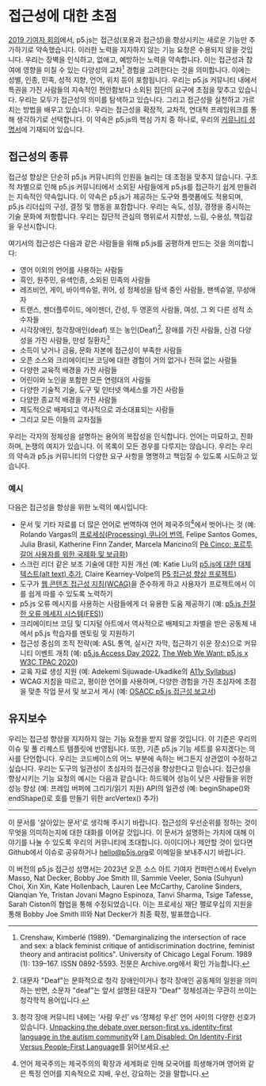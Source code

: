<!-- 라이브러리의 기여자와 사용자에게 접근성에 대한 우리의 약속이 무엇을 의미하는가. -->

# 접근성에 대한 초점

[2019 기여자 회의](https://p5js.org/community/contributors-conference-2019.html)에서, p5.js는 접근성(포용과 접근성)을 향상시키는 새로운 기능만 추가하기로 약속했습니다. 이러한 노력을 지지하지 않는 기능 요청은 수용되지 않을 것입니다. 우리는 장벽을 인식하고, 없애고, 예방하는 노력을 약속합니다. 이는 접근성과 참여에 영향을 미칠 수 있는 다양성의 교차[^1] 경험을 고려한다는 것을 의미합니다. 이에는 성별, 인종, 민족, 성적 지향, 언어, 위치 등이 포함됩니다. 우리는 p5.js 커뮤니티 내에서 특권을 가진 사람들의 지속적인 편안함보다 소외된 집단의 요구에 초점을 맞추고 있습니다. 우리는 모두가 접근성의 의미를 탐색하고 있습니다. 그리고 접근성을 실천하고 가르치는 방법을 배우고 있습니다. 우리는 접근성을 확장적, 교차적, 연대적 프레임워크를 통해 생각하기로 선택합니다. 이 약속은 p5.js의 핵심 가치 중 하나로, 우리의 [커뮤니티 성명서](https://p5js.org/community/)에 기재되어 있습니다.

## 접근성의 종류

접근성 향상은 단순히 p5.js 커뮤니티의 인원을 늘리는 데 초점을 맞추지 않습니다. 구조적 차별으로 인해 p5.js 커뮤니티에서 소외된 사람들에게 p5.js를 접근하기 쉽게 만들려는 지속적인 약속입니다. 이 약속은 p5.js가 제공하는 도구와 플랫폼에도 적용되며, p5.js 리더십의 구성, 결정 및 행동을 포함합니다. 우리는 속도, 성장, 경쟁을 중시하는 기술 문화에 저항합니다. 우리는 집단적 관심의 행위로서 지향성, 느림, 수용성, 책임감을 우선시합니다.

여기서의 접근성은 다음과 같은 사람들을 위해 p5.js를 공평하게 만드는 것을 의미합니다:

- 영어 이외의 언어를 사용하는 사람들
- 흑인, 원주민, 유색인종, 소외된 민족의 사람들
- 레즈비언, 게이, 바이섹슈얼, 퀴어, 성 정체성을 탐색 중인 사람들, 팬섹슈얼, 무성애자
- 트랜스, 젠더플루이드, 에이젠더, 간성, 두 영혼의 사람들, 여성, 그 외 다른 성적 소수자들
- 시각장애인, 청각장애인(deaf) 또는 농인(Deaf)[^2], 장애를 가진 사람들, 신경 다양성을 가진 사람들, 만성 질환자[^3]
- 소득이 낮거나 금융, 문화 자본에 접근성이 부족한 사람들
- 오픈 소스와 크리에이티브 코딩에 대한 경험이 거의 없거나 전혀 없는 사람들
- 다양한 교육적 배경을 가진 사람들
- 어린이와 노인을 포함한 모든 연령대의 사람들
- 다양한 기술적 기술, 도구 및 인터넷 액세스를 가진 사람들
- 다양한 종교적 배경을 가진 사람들
- 제도적으로 배제되고 역사적으로 과소대표되는 사람들
- 그리고 모든 이들의 교차점들

우리는 각자의 정체성을 설명하는 용어의 복잡성을 인식합니다. 언어는 미묘하고, 진화하며, 논쟁의 여지가 있습니다. 이 목록이 모든 경우를 다루지는 않습니다. 우리는 우리의 약속과 p5.js 커뮤니티의 다양한 요구 사항을 명명하고 책임질 수 있도록 시도하고 있습니다.


### 예시
다음은 접근성을 향상을 위한 노력의 예시입니다:

- 문서 및 기타 자료를 더 많은 언어로 번역하여 언어 제국주의[^4]에서 벗어나는 것 (예: Rolando Vargas의 [프로세싱(Processing) 쿠나어 번역](https://medium.com/@ProcessingOrg/culture-as-translation-processing-in-kuna-language-with-rolando-vargas-and-edinson-izquierdo-8079f14851f7), Felipe Santos Gomes, Julia Brasil, Katherine Finn Zander, Marcela Mancino의 [Pê Cinco: 포르투갈어 사용자를 위한 국제화 및 보급화](https://medium.com/processing-foundation/translating-p5-js-into-portuguese-for-the-brazilian-community-14b969e77ab1))
- 스크린 리더 같은 보조 기술에 대한 지원 개선 (예: Katie Liu의 [p5.js에 대한 대체 텍스트(alt text) 추가](https://medium.com/processing-foundation/adding-alt-text-e2c7684e44f8), Claire Kearney-Volpe의 [P5 접근성 향상 프로젝트](https://medium.com/processing-foundation/p5-accessibility-115d84535fa8)) 
- 도구가 [웹 콘텐츠 접근성 지침(WCAG)](https://www.w3.org/TR/WCAG21/)을 준수하게 하고 사용자가 프로젝트에서 이를 쉽게 따를 수 있도록 노력하기
- p5.js 오류 메시지를 사용하는 사람들에게 더 유용한 도움 제공하기 (예: [p5.js 친절한 오류 메세지 시스템(FES)](https://github.com/processing/p5.js/blob/main/contributor_docs/friendly_error_system.md))
- 크리에이티브 코딩 및 디지털 아트에서 역사적으로 배제되고 차별을 받은 공동체 내에서 p5.js 학습자를 멘토링 및 지원하기
- 접근성 중심의 조직 전략(예: ASL 통역, 실시간 자막, 접근하기 쉬운 장소)으로 커뮤니티 이벤트 개최 (예: [p5.js Access Day 2022](https://p5js.org/community/p5js-access-day-2022.html), [The Web We Want: p5.js x W3C TPAC 2020](https://medium.com/processing-foundation/p5-js-x-w3c-tpac-bee4c621a053))
- 교육 자료 생성 지원 (예: Adekemi Sijuwade-Ukadike의 [A11y Syllabus](http://a11ysyllabus.site/))
- WCAG 지침을 따르고, 평이한 언어를 사용하며, 다양한 경험을 가진 초심자에 초점을 맞춘 작업 문서 및 보고서 게시 (예: [OSACC p5.js 접근성 보고서](https://github.com/processing/OSACC-p5.js-Access-Report))


## 유지보수
우리는 접근성 향상을 지지하지 않는 기능 요청을 받지 않을 것입니다. 이 기준은 우리의 이슈 및 풀 리퀘스트 템플릿에 반영됩니다. 또한, 기존 p5.js 기능 세트를 유지겠다는 의사를 단언합니다. 우리는 코드베이스의 어느 부분에 속하는 버그든지 상관없이 수정하고 싶습니다. 우리는 도구의 일관성이 초심자의 접근성을 향상한다고 믿습니다. 접근성을 향상시키는 기능 요청의 예시는 다음과 같습니다:
하드웨어 성능이 낮은 사람들을 위한 성능 향상 (예: 프레임 버퍼에 그리기/읽기 지원)
API의 일관성 (예: beginShape()와 endShape()로 호를 만들기 위한 arcVertex() 추가)

___

이 문서를 '살아있는 문서'로 생각해 주시기 바랍니다. 접근성의 우선순위를 정하는 것이 무엇을 의미하는지에 대한 대화를 이어갈 것입니다. 이 문서가 설명하는 가치에 대해 이야기를 나눌 수 있도록 우리의 커뮤니티에 초대합니다. 아이디어나 제안할 것이 있다면 Github에서 이슈로 공유하거나 [hello@p5js.org](mailto:hello@p5js.org)로 이메일을 보내주시기 바랍니다.

이 버전의 p5.js 접근성 성명서는 2023년 오픈 소스 아트 기여자 컨퍼런스에서 Evelyn Masso, Nat Decker, Bobby Joe Smith III, Sammie Veeler, Sonia (Suhyun) Choi, Xin Xin, Kate Hollenbach, Lauren Lee McCarthy, Caroline Sinders, Qianqian Ye, Tristan Jovani Magno Espinoza, Tanvi Sharma, Tsige Tafesse, Sarah Ciston의 협업을 통해 수정되었습니다. 이는 프로세싱 재단 펠로우십의 지원을 통해 Bobby Joe Smith III와 Nat Decker가 최종 확정, 발표했습니다.

[^1]: Crenshaw, Kimberlé (1989). "Demarginalizing the intersection of race and sex: a black feminist critique of antidiscrimination doctrine, feminist theory and antiracist politics". University of Chicago Legal Forum. 1989 (1): 139–167. ISSN 0892-5593. 전문은 Archive.org에서 확인 가능합니다.
[^2]: 대문자 "Deaf"는 문화적으로 청각 장애인이거나 청각 장애인 공동체의 일원을 의미하는 반면, 소문자 "deaf"는 앞서 설명된 대문자 "Deaf" 정체성과는 무관히 쓰이는 청각학적 용어입니다.
[^3]: 청각 장애 커뮤니티 내에는 ‘사람 우선’ vs ‘정체성 우선’ 언어 사이의 다양한 선호가 있습니다.  [Unpacking the debate over person-first vs. identity-first language in the autism community](https://news.northeastern.edu/2018/07/12/unpacking-the-debate-over-person-first-vs-identity-first-language-in-the-autism-community/)와 [I am Disabled: On Identity-First Versus People-First Language](https://thebodyisnotanapology.com/magazine/i-am-disabled-on-identity-first-versus-people-first-language/)를 읽어보세요.
[^4]: 언어 제국주의는 제국주의의 확장과 세계화로 인해 모국어를 희생해가며 영어와 같은 특정 언어를 지속적으로 지배, 우선, 강요하는 것을 말합니다.

